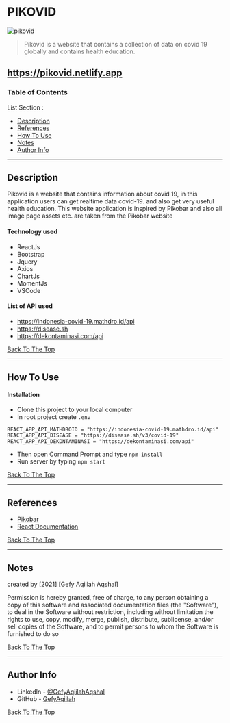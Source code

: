 # PIKOVID
![pikovid](https://user-images.githubusercontent.com/54069791/104888628-94706c80-599f-11eb-9d07-3b55b5bce551.jpg)

> Pikovid is a website that contains a collection of data on covid 19 globally and contains health education.

https://pikovid.netlify.app
---

### Table of Contents
List Section :

- [Description](#description)
- [References](#references)
- [How To Use](#how-to-use)
- [Notes](#notes)
- [Author Info](#author-info)

---

## Description
   Pikovid is a website that contains information about covid 19,  in this application users can get realtime data covid-19. and also get very useful health education.
This website application is inspired by Pikobar and also all image page assets etc. are taken from the Pikobar website

#### Technology used

- ReactJs
- Bootstrap
- Jquery
- Axios
- ChartJs
- MomentJs
- VSCode

#### List of API used 
- https://indonesia-covid-19.mathdro.id/api
- https://disease.sh
- https://dekontaminasi.com/api

[Back To The Top](#PIKOVID)

---

## How To Use
#### Installation
- Clone this project to your local computer
- In root project create `.env` 
```env
REACT_APP_API_MATHDROID = "https://indonesia-covid-19.mathdro.id/api"
REACT_APP_API_DISEASE = "https://disease.sh/v3/covid-19"
REACT_APP_API_DEKONTAMINASI = "https://dekontaminasi.com/api"
```
- Then open Command Prompt and type `npm install`
- Run server by typing `npm start`

[Back To The Top](#PIKOVID)

---

## References
- [Pikobar](https://pikobar.jabarprov.go.id/)
- [React Documentation](https://reactjs.org/docs/getting-started.html)

[Back To The Top](#PIKOVID)

---

## Notes

created by [2021] [Gefy Aqiilah Aqshal]

Permission is hereby granted, free of charge, to any person obtaining a copy of this software and associated documentation files (the "Software"), to deal in the Software without restriction, including without limitation the rights to use, copy, modify, merge, publish, distribute, sublicense, and/or sell copies of the Software, and to permit persons to whom the Software is furnished to do so

[Back To The Top](#lon-chat)

---

## Author Info

- LinkedIn - [@GefyAqiilahAqshal](https://linkedin.com/in/gefyaqiilahaqshal)
- GitHub - [GefyAqiilah](https://github.com/Gefyaqiilah)

[Back To The Top](#lon-chat)
